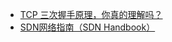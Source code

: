 
- [TCP 三次握手原理，你真的理解吗？](https://mp.weixin.qq.com/s/yH3PzGEFopbpA-jw4MythQ)
- [SDN网络指南（SDN Handbook）](https://sdn.feisky.xyz/)

